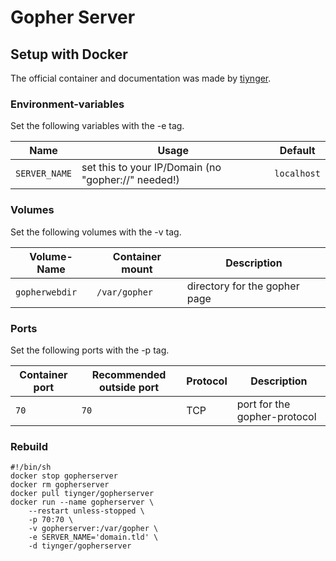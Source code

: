 # Gopher Server

## Setup with Docker

The official container and documentation was made by [tiynger](https://hub.docker.com/r/tiynger/gopherserver).

### Environment-variables

Set the following variables with the -e tag.

| Name          | Usage                                               | Default     |
| ------------- | --------------------------------------------------- | ----------- |
| `SERVER_NAME` | set this to your IP/Domain (no "gopher://" needed!) | `localhost` |

### Volumes

Set the following volumes with the -v tag.

| Volume-Name    | Container mount | Description                   |
| -------------- | --------------- | ----------------------------- |
| `gopherwebdir` | `/var/gopher`   | directory for the gopher page |

### Ports

Set the following ports with the -p tag.

| Container port | Recommended outside port | Protocol | Description                  |
| -------------- | ------------------------ | -------- | ---------------------------- |
| `70`           | `70`                     | TCP      | port for the gopher-protocol |

### Rebuild

```shell
#!/bin/sh
docker stop gopherserver
docker rm gopherserver
docker pull tiynger/gopherserver
docker run --name gopherserver \
    --restart unless-stopped \
    -p 70:70 \
    -v gopherserver:/var/gopher \
    -e SERVER_NAME='domain.tld' \
    -d tiynger/gopherserver
```
